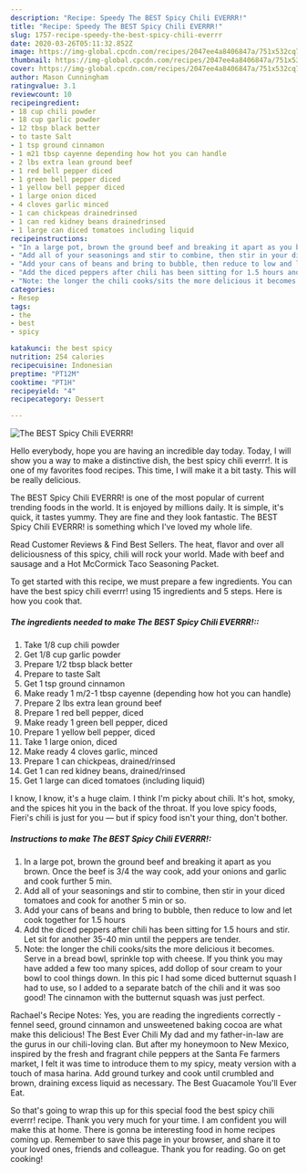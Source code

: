 ```yaml
---
description: "Recipe: Speedy The BEST Spicy Chili EVERRR!"
title: "Recipe: Speedy The BEST Spicy Chili EVERRR!"
slug: 1757-recipe-speedy-the-best-spicy-chili-everrr
date: 2020-03-26T05:11:32.852Z
image: https://img-global.cpcdn.com/recipes/2047ee4a8406847a/751x532cq70/the-best-spicy-chili-everrr-recipe-main-photo.jpg
thumbnail: https://img-global.cpcdn.com/recipes/2047ee4a8406847a/751x532cq70/the-best-spicy-chili-everrr-recipe-main-photo.jpg
cover: https://img-global.cpcdn.com/recipes/2047ee4a8406847a/751x532cq70/the-best-spicy-chili-everrr-recipe-main-photo.jpg
author: Mason Cunningham
ratingvalue: 3.1
reviewcount: 10
recipeingredient:
- 18 cup chili powder
- 18 cup garlic powder
- 12 tbsp black better
- to taste Salt
- 1 tsp ground cinnamon
- 1 m21 tbsp cayenne depending how hot you can handle
- 2 lbs extra lean ground beef
- 1 red bell pepper diced
- 1 green bell pepper diced
- 1 yellow bell pepper diced
- 1 large onion diced
- 4 cloves garlic minced
- 1 can chickpeas drainedrinsed
- 1 can red kidney beans drainedrinsed
- 1 large can diced tomatoes including liquid
recipeinstructions:
- "In a large pot, brown the ground beef and breaking it apart as you brown. Once the beef is 3/4 the way cook, add your onions and garlic and cook further 5 min."
- "Add all of your seasonings and stir to combine, then stir in your diced tomatoes and cook for another 5 min or so."
- "Add your cans of beans and bring to bubble, then reduce to low and let cook together for 1.5 hours"
- "Add the diced peppers after chili has been sitting for 1.5 hours and stir. Let sit for another 35-40 min until the peppers are tender."
- "Note: the longer the chili cooks/sits the more delicious it becomes. Serve in a bread bowl, sprinkle top with cheese. If you think you may have added a few too many spices, add dollop of sour cream to your bowl to cool things down. In this pic I had some diced butternut squash I had to use, so I added to a separate batch of the chili and it was soo good! The cinnamon with the butternut squash was just perfect."
categories:
- Resep
tags:
- the
- best
- spicy

katakunci: the best spicy
nutrition: 254 calories
recipecuisine: Indonesian
preptime: "PT12M"
cooktime: "PT1H"
recipeyield: "4"
recipecategory: Dessert

---
```



![The BEST Spicy Chili EVERRR!](https://img-global.cpcdn.com/recipes/2047ee4a8406847a/751x532cq70/the-best-spicy-chili-everrr-recipe-main-photo.jpg)

Hello everybody, hope you are having an incredible day today. Today, I will show you a way to make a distinctive dish, the best spicy chili everrr!. It is one of my favorites food recipes. This time, I will make it a bit tasty. This will be really delicious.

The BEST Spicy Chili EVERRR! is one of the most popular of current trending foods in the world. It is enjoyed by millions daily. It is simple, it's quick, it tastes yummy. They are fine and they look fantastic. The BEST Spicy Chili EVERRR! is something which I've loved my whole life.

Read Customer Reviews &amp; Find Best Sellers. The heat, flavor and over all deliciousness of this spicy, chili will rock your world. Made with beef and sausage and a Hot McCormick Taco Seasoning Packet.


To get started with this recipe, we must prepare a few ingredients. You can have the best spicy chili everrr! using 15 ingredients and 5 steps. Here is how you cook that.

##### The ingredients needed to make The BEST Spicy Chili EVERRR!::

1. Take 1/8 cup chili powder
1. Get 1/8 cup garlic powder
1. Prepare 1/2 tbsp black better
1. Prepare to taste Salt
1. Get 1 tsp ground cinnamon
1. Make ready 1 m/2-1 tbsp cayenne (depending how hot you can handle)
1. Prepare 2 lbs extra lean ground beef
1. Prepare 1 red bell pepper, diced
1. Make ready 1 green bell pepper, diced
1. Prepare 1 yellow bell pepper, diced
1. Take 1 large onion, diced
1. Make ready 4 cloves garlic, minced
1. Prepare 1 can chickpeas, drained/rinsed
1. Get 1 can red kidney beans, drained/rinsed
1. Get 1 large can diced tomatoes (including liquid)


I know, I know, it&#39;s a huge claim. I think I&#39;m picky about chili. It&#39;s hot, smoky, and the spices hit you in the back of the throat. If you love spicy foods, Fieri&#39;s chili is just for you — but if spicy food isn&#39;t your thing, don&#39;t bother. 

##### Instructions to make The BEST Spicy Chili EVERRR!:

1. In a large pot, brown the ground beef and breaking it apart as you brown. Once the beef is 3/4 the way cook, add your onions and garlic and cook further 5 min.
1. Add all of your seasonings and stir to combine, then stir in your diced tomatoes and cook for another 5 min or so.
1. Add your cans of beans and bring to bubble, then reduce to low and let cook together for 1.5 hours
1. Add the diced peppers after chili has been sitting for 1.5 hours and stir. Let sit for another 35-40 min until the peppers are tender.
1. Note: the longer the chili cooks/sits the more delicious it becomes. Serve in a bread bowl, sprinkle top with cheese. If you think you may have added a few too many spices, add dollop of sour cream to your bowl to cool things down. In this pic I had some diced butternut squash I had to use, so I added to a separate batch of the chili and it was soo good! The cinnamon with the butternut squash was just perfect.


Rachael&#39;s Recipe Notes: Yes, you are reading the ingredients correctly - fennel seed, ground cinnamon and unsweetened baking cocoa are what make this delicious! The Best Ever Chili My dad and my father-in-law are the gurus in our chili-loving clan. But after my honeymoon to New Mexico, inspired by the fresh and fragrant chile peppers at the Santa Fe farmers market, I felt it was time to introduce them to my spicy, meaty version with a touch of masa harina. Add ground turkey and cook until crumbled and brown, draining excess liquid as necessary. The Best Guacamole You&#39;ll Ever Eat. 

So that's going to wrap this up for this special food the best spicy chili everrr! recipe. Thank you very much for your time. I am confident you will make this at home. There is gonna be interesting food in home recipes coming up. Remember to save this page in your browser, and share it to your loved ones, friends and colleague. Thank you for reading. Go on get cooking!
